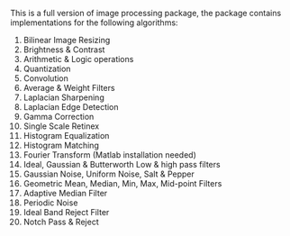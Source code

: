 This is a full version of image processing package, the package contains implementations for the following algorithms:
  1. Bilinear Image Resizing
  1. Brightness & Contrast
  1. Arithmetic & Logic operations
  1. Quantization
  1. Convolution
  1. Average & Weight Filters
  1. Laplacian Sharpening
  1. Laplacian Edge Detection
  1. Gamma Correction
  1. Single Scale Retinex
  1. Histogram Equalization
  1. Histogram Matching
  1. Fourier Transform (Matlab installation needed)
  1. Ideal, Gaussian & Butterworth Low & high pass filters
  1. Gaussian Noise, Uniform Noise, Salt & Pepper
  1. Geometric Mean, Median, Min, Max, Mid-point Filters
  1. Adaptive Median Filter
  1. Periodic Noise
  1. Ideal Band Reject Filter
  1. Notch Pass & Reject